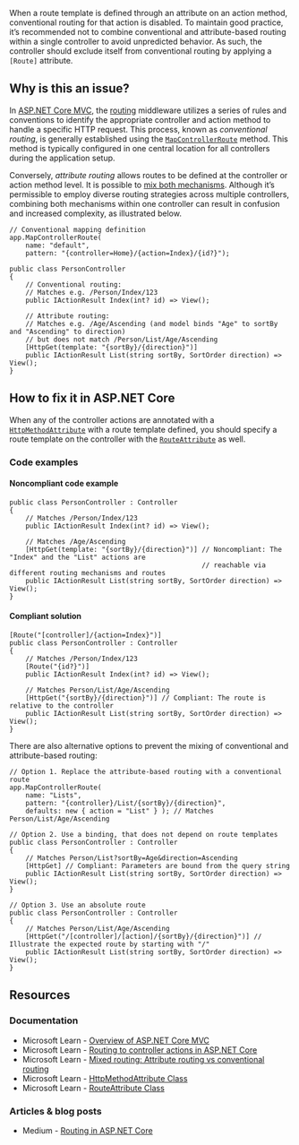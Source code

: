 When a route template is defined through an attribute on an action method, conventional routing for that action is disabled. To maintain good
practice, it’s recommended not to combine conventional and attribute-based routing within a single controller to avoid unpredicted behavior. As such,
the controller should exclude itself from conventional routing by applying a `[Route]` attribute.

## Why is this an issue?

In [ASP.NET Core MVC](https://learn.microsoft.com/en-us/aspnet/core/mvc/overview), the [routing](https://learn.microsoft.com/en-us/aspnet/core/mvc/controllers/routing) middleware utilizes a series of rules and conventions to
identify the appropriate controller and action method to handle a specific HTTP request. This process, known as *conventional routing*, is
generally established using the [`MapControllerRoute`](https://learn.microsoft.com/en-us/dotnet/api/microsoft.aspnetcore.builder.controllerendpointroutebuilderextensions.mapcontrollerroute)
method. This method is typically configured in one central location for all controllers during the application setup.

Conversely, *attribute routing* allows routes to be defined at the controller or action method level. It is possible to [mix both
mechanisms](https://learn.microsoft.com/en-us/aspnet/core/mvc/controllers/routing#mixed-routing-attribute-routing-vs-conventional-routing). Although it’s permissible to employ diverse routing strategies across multiple controllers, combining both mechanisms within one
controller can result in confusion and increased complexity, as illustrated below.

    // Conventional mapping definition
    app.MapControllerRoute(
        name: "default",
        pattern: "{controller=Home}/{action=Index}/{id?}");
    
    public class PersonController
    {
        // Conventional routing:
        // Matches e.g. /Person/Index/123
        public IActionResult Index(int? id) => View();
    
        // Attribute routing:
        // Matches e.g. /Age/Ascending (and model binds "Age" to sortBy and "Ascending" to direction)
        // but does not match /Person/List/Age/Ascending
        [HttpGet(template: "{sortBy}/{direction}")]
        public IActionResult List(string sortBy, SortOrder direction) => View();
    }

## How to fix it in ASP.NET Core

When any of the controller actions are annotated with a [`HttpMethodAttribute`](https://learn.microsoft.com/en-us/dotnet/api/microsoft.aspnetcore.mvc.routing.httpmethodattribute) with a
route template defined, you should specify a route template on the controller with the [`RouteAttribute`](https://learn.microsoft.com/en-us/dotnet/api/microsoft.aspnetcore.mvc.routeattribute) as well.

### Code examples

#### Noncompliant code example

    public class PersonController : Controller
    {
        // Matches /Person/Index/123
        public IActionResult Index(int? id) => View();
    
        // Matches /Age/Ascending
        [HttpGet(template: "{sortBy}/{direction}")] // Noncompliant: The "Index" and the "List" actions are
                                                    // reachable via different routing mechanisms and routes
        public IActionResult List(string sortBy, SortOrder direction) => View();
    }

#### Compliant solution

    [Route("[controller]/{action=Index}")]
    public class PersonController : Controller
    {
        // Matches /Person/Index/123
        [Route("{id?}")]
        public IActionResult Index(int? id) => View();
    
        // Matches Person/List/Age/Ascending
        [HttpGet("{sortBy}/{direction}")] // Compliant: The route is relative to the controller
        public IActionResult List(string sortBy, SortOrder direction) => View();
    }

There are also alternative options to prevent the mixing of conventional and attribute-based routing:

    // Option 1. Replace the attribute-based routing with a conventional route
    app.MapControllerRoute(
        name: "Lists",
        pattern: "{controller}/List/{sortBy}/{direction}",
        defaults: new { action = "List" } ); // Matches Person/List/Age/Ascending
    
    // Option 2. Use a binding, that does not depend on route templates
    public class PersonController : Controller
    {
        // Matches Person/List?sortBy=Age&direction=Ascending
        [HttpGet] // Compliant: Parameters are bound from the query string
        public IActionResult List(string sortBy, SortOrder direction) => View();
    }
    
    // Option 3. Use an absolute route
    public class PersonController : Controller
    {
        // Matches Person/List/Age/Ascending
        [HttpGet("/[controller]/[action]/{sortBy}/{direction}")] // Illustrate the expected route by starting with "/"
        public IActionResult List(string sortBy, SortOrder direction) => View();
    }

## Resources

### Documentation

-   Microsoft Learn - [Overview of ASP.NET Core MVC](https://learn.microsoft.com/en-us/aspnet/core/mvc/overview)
-   Microsoft Learn - [Routing to controller actions in ASP.NET
  Core](https://learn.microsoft.com/en-us/aspnet/core/mvc/controllers/routing)
-   Microsoft Learn - [Mixed routing:
  Attribute routing vs conventional routing](https://learn.microsoft.com/en-us/aspnet/core/mvc/controllers/routing#mixed-routing-attribute-routing-vs-conventional-routing)
-   Microsoft Learn - [HttpMethodAttribute Class](https://learn.microsoft.com/en-us/dotnet/api/microsoft.aspnetcore.mvc.routing.httpmethodattribute)
-   Microsoft Learn - [RouteAttribute Class](https://learn.microsoft.com/en-us/dotnet/api/microsoft.aspnetcore.mvc.routeattribute)

### Articles & blog posts

-   Medium - [Routing in ASP.NET Core](https://medium.com/quick-code/routing-in-asp-net-core-c433bff3f1a4)